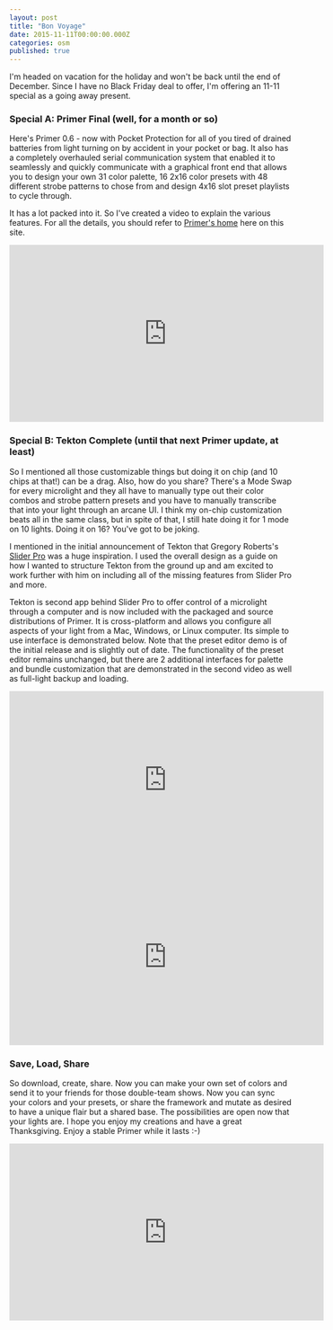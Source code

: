 ```yaml
---
layout: post
title: "Bon Voyage"
date: 2015-11-11T00:00:00.000Z
categories: osm
published: true
---
```

I'm headed on vacation for the holiday and won't be back until the end of December. Since I have no Black Friday deal to offer, I'm offering an 11-11 special as a going away present.

### Special A: Primer Final (well, for a month or so)

Here's Primer 0.6 - now with Pocket Protection for all of you tired of drained batteries from light turning on by accident in your pocket or bag. It also has a completely overhauled serial communication system that enabled it to seamlessly and quickly communicate with a graphical front end that allows you to design your own 31 color palette, 16 2x16 color presets with 48 different strobe patterns to chose from and design 4x16 slot preset playlists to cycle through.

It has a lot packed into it. So I've created a video to explain the various features. For all the details, you should refer to [Primer's home](/primer.html) here on this site.

<iframe width="560" height="315" src="https://www.youtube.com/embed/v2upG3cOBYU" frameborder="0" allowfullscreen></iframe>

### Special B: Tekton Complete (until that next Primer update, at least)

So I mentioned all those customizable things but doing it on chip (and 10 chips at that!) can be a drag. Also, how do you share? There's a Mode Swap for every microlight and they all have to manually type out their color combos and strobe pattern presets and you have to manually transcribe that into your light through an arcane UI. I think my on-chip customization beats all in the same class, but in spite of that, I still hate doing it for 1 mode on 10 lights. Doing it on 16? You've got to be joking.

I mentioned in the initial announcement of Tekton that Gregory Roberts's [Slider Pro](https://github.com/gregroberti/Slider-Pro) was a huge inspiration. I used the overall design as a guide on how I wanted to structure Tekton from the ground up and am excited to work further with him on including all of the missing features from Slider Pro and more.

Tekton is second app behind Slider Pro to offer control of a microlight through a computer and is now included with the packaged and source distributions of Primer. It is cross-platform and allows you configure all aspects of your light from a Mac, Windows, or Linux computer. Its simple to use interface is demonstrated below. Note that the preset editor demo is of the initial release and is slightly out of date. The functionality of the preset editor remains unchanged, but there are 2 additional interfaces for palette and bundle customization that are demonstrated in the second video as well as full-light backup and loading.

<iframe width="560" height="315" src="https://www.youtube.com/embed/Er1jPPomNIE" frameborder="0" allowfullscreen></iframe>

<iframe width="560" height="315" src="https://www.youtube.com/embed/qS2SrhG0WTs" frameborder="0" allowfullscreen></iframe>

### Save, Load, Share

So download, create, share. Now you can make your own set of colors and send it to your friends for those double-team shows. Now you can sync your colors and your presets, or share the framework and mutate as desired to have a unique flair but a shared base. The possibilities are open now that your lights are. I hope you enjoy my creations and have a great Thanksgiving. Enjoy a stable Primer while it lasts :-)

<iframe width="560" height="315" src="https://www.youtube.com/embed/CdqoNKCCt7A" frameborder="0" allowfullscreen></iframe>
